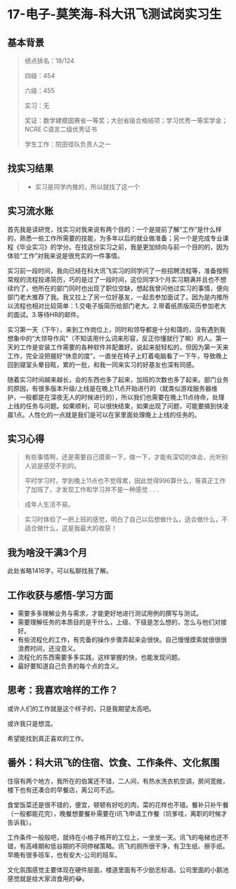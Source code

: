 # 17-电子-莫笑海-科大讯飞测试岗实习生

## 基本背景

> 绩点排名：18/124
>
> 四级：454
>
> 六级：455
>
> 实习：无
>
> 奖证：数学建模国赛省一等奖；大创省级合格结项；学习优秀一等奖学金；NCRE C语言二级优秀证书
>
> 学生工作：院田径队负责人之一

## 找实习结果

> * 实习是同学内推的，所以就找了这一个

## 实习流水账

首先我是读研党，找实习对我来说有两个目的：一个是提前了解“工作”是什么样的，熟悉一些工作所需要的技能，为多年以后的就业做准备；另一个是完成专业课程《毕业实习》的学分。在找这份实习之前，我是更加倾向与前一个目的的，因为体验“工作”对我来说是很充实的一件事情。

实习前一段时间，我向已经在科大讯飞实习的同学问了一些招聘流程等，准备按照常规的流程投递简历，巧的是过了一段时间，这位同学3个月实习期满并且也不想续约了，他所在的部门同时也出现了职位空缺，想起我曾问他过实习的事情，便向部门老大推荐了我。我又拉上了另一位好基友，一起去参加面试了。因为是内推所以流程也相对比较简单：1.交电子版简历给部门老大。2.带着纸质版简历参加老大的面试。3.等待HR的邮件。

实习第一天（下午），来到工作岗位上，同时和领导都是十分和蔼的，没有遇到我想象中的“大领导作风”（不知该用什么词来形容，反正你懂就行了嘛）的人。第一天的工作是安装工作需要的各种软件并配置好。说起来挺轻松的，但因为第一天来工作，完全没把握好“休息的度”，一直坐在椅子上盯着电脑看了一下午，导致晚上回到寝室头晕目眩，累的一批，和我一同来实习的好基友也深有同感。

随着实习时间越来越长，会的东西也多了起来，加班的次数也多了起来。部门业务的原因，有很多版本升级/上线是在晚上11点开始进行的（就类似游戏服务器维护，一般都是在深夜无人的时候进行的），所以我们也需要在晚上11点待命，处理上线的任务与问题。如果顺利，可以很快结束，如果出现了问题，可能要搞到快凌晨1点。人性化的一点就是我们是可以在家里面处理晚上上线的任务的。

## 实习心得

> 有些事情啊，还是需要自己摸索一下，做一下，才能有深切的体会，光听别人说是感受不到的。
>
> 平时学习时，学到晚上11点也不觉得累，因此觉得996算什么，等真正工作了加班了，才发现工作和学习并不是一种感觉 . . .

>  成年人生活不易。

> 实习时体验了一把上班的感觉，明白了自己以后想做什么，适合做什么，不适合做什么，这是我最大的收获！

## 我为啥没干满3个月

此处省略1416字，可以私聊找我了解。

## 工作收获与感悟-学习方面

* 需要多多理解业务与需求，才能更好地进行测试用例的撰写与测试。
* 需要理解任务的本质目的是干什么，上级、下级是怎么想的，怎么与他们对接好。
* 有些流程化的工作，有完备的操作步骤弄起来会很快。自己慢慢摸索就很很很浪费时间，还没意义。
* 流程化的东西需要多多实践，这样掌握的快，也能发现问题。
* 最好要知道自己负责的每个点的含义。

## 思考：我喜欢啥样的工作？

或许人们的工作就是这个样子的，只是我期望太高吧。

或许我只是想混。

希望能找到真正喜欢的工作。

## 番外：科大讯飞的住宿、饮食、工作条件、文化氛围

住宿有两个地方，我所在的伯寓还不错，二人间，有热水洗衣机空调，房间宽敞，楼下也有还凑合的早餐店，离公司不远。

食堂饭菜还是很不错的，便宜，顿顿有好吃的肉，菜的花样也不错。餐补只补午餐（一般都能花完），晚餐想要餐补需要在i讯飞申请工作餐（坑爹哇，离职的时候才告诉我）。

工作条件一般般吧，就待在小格子格开的工位上，一坐坐一天。讯飞的电梯也还不错，有高峰期和低谷期的不同停梯策略。讯飞的厕所很干净，有卫生纸、擦手纸。早晚有很多班车，也有安大-公司的班车。

文化氛围感觉主要体现在硬件层面，楼道里面有不少励志标语。公司里面的小鹅池感觉就是给大家消食用的😂。
